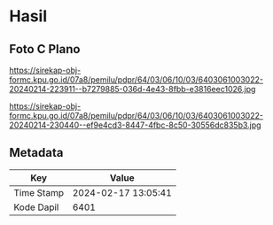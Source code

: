 # Hasil

## Foto C Plano

https://sirekap-obj-formc.kpu.go.id/07a8/pemilu/pdpr/64/03/06/10/03/6403061003022-20240214-223911--b7279885-036d-4e43-8fbb-e3816eec1026.jpg

https://sirekap-obj-formc.kpu.go.id/07a8/pemilu/pdpr/64/03/06/10/03/6403061003022-20240214-230440--ef9e4cd3-8447-4fbc-8c50-30556dc835b3.jpg


## Metadata

| Key        | Value               |
| ---------- | ------------------- |
| Time Stamp | 2024-02-17 13:05:41 |
| Kode Dapil | 6401                |



